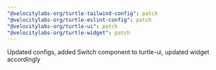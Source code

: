 ```yaml
---
"@velocitylabs-org/turtle-tailwind-config": patch
"@velocitylabs-org/turtle-eslint-config": patch
"@velocitylabs-org/turtle-ui": patch
"@velocitylabs-org/turtle-widget": patch
---
```


Updated configs, added Switch component to turtle-ui, updated widget accordingly
